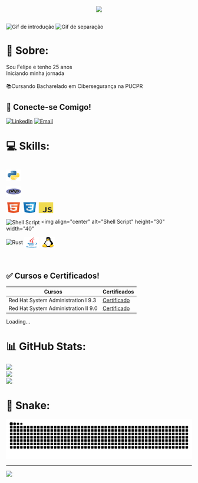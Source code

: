 <div align="center">
<img src="https://www.svgrepo.com/show/415194/files-hack-secret.svg" align="center" style="width: 10%" />
</div><br>

![Gif de introdução](https://user-images.githubusercontent.com/74038190/225813708-98b745f2-7d22-48cf-9150-083f1b00d6c9.gif)
![Gif de separação](https://user-images.githubusercontent.com/74038190/212284100-561aa473-3905-4a80-b561-0d28506553ee.gif)

# 💫 Sobre:
Sou Felipe e tenho 25 anos<br>Iniciando minha jornada<br><br>📚Cursando Bacharelado em Cibersegurança na PUCPR

## 📱 Conecte-se Comigo!

[![LinkedIn](https://img.shields.io/badge/LinkedIn-black?style=for-the-badge&logo=linkedin&logoColor=white)](https://www.linkedin.com/in/felipe-fernandes-bortolino-3953041a6)
[![Email](https://img.shields.io/badge/Gmail-black?style=for-the-badge&logo=gmail&logoColor=red)](mailto:imaidenxx@proton.me)

# 💻 Skills:
<div style="display: inline_block"><br>

  <img align="center" alt="Python" height="30" width="40" src="https://raw.githubusercontent.com/devicons/devicon/master/icons/python/python-original.svg">

  <img align="center" alt="HTML" height="30" width="40"
src="https://raw.githubusercontent.com/devicons/devicon/master/icons/php/php-original.svg">

  <img align="center" alt="PHP" height="30" width="40" src="https://raw.githubusercontent.com/devicons/devicon/master/icons/html5/html5-original.svg">

  <img align="center" alt="CSS" height="30" width="40" src="https://raw.githubusercontent.com/devicons/devicon/master/icons/css3/css3-original.svg">

  <img align="center" alt="JS" height="30" width="40" src="https://raw.githubusercontent.com/devicons/devicon/master/icons/javascript/javascript-original.svg">

  <img align="center" alt="Shell Script" height="30" width="40"
src="https://raw.githubusercontent.com/devicons/devicon/master/icons/shellscript/shellscript-original.svg">
  <img align="center" alt="Shell Script" height="30" width="40"

<img align="center" alt="Rust" height="30" width="40" src="https://www.svgrepo.com/show/374056/rust.svg">

  <img align="center" alt="Java" height="30" width="40" src="https://raw.githubusercontent.com/devicons/devicon/master/icons/java/java-original.svg">

<img align="center" alt="Linux" height="30" width="40" src="https://raw.githubusercontent.com/devicons/devicon/master/icons/linux/linux-original.svg">
</div>
<br> 
</br>

## ✅ Cursos e Certificados!
|Cursos | Certificados |
|-------|--------------|
|Red Hat System Administration I 9.3| [Certificado](mailto:imaidenxx@proton.me)|
|Red Hat System Administration II 9.0| [Certificado](mailto:imaidenxx@proton.me)|
Loading...

# 📊 GitHub Stats:
![](https://github-readme-stats.vercel.app/api?username=maidenzinho&theme=dark&hide_border=false&include_all_commits=false&count_private=false)<br/>
![](https://github-readme-streak-stats.herokuapp.com/?user=maidenzinho&theme=dark&hide_border=false)<br/>
![](https://github-readme-stats.vercel.app/api/top-langs/?username=maidenzinho&theme=dark&hide_border=false&include_all_commits=false&count_private=false&layout=compact)

# 🐍 Snake:
<picture>
  <source media="(prefers-color-scheme: dark)" srcset="https://raw.githubusercontent.com/maidenzinho/maidenzinho/output/github-contribution-grid-snake-dark.svg">
  <source media="(prefers-color-scheme: light)" srcset="https://raw.githubusercontent.com/maidenzinho/maidenzinho/output/github-contribution-grid-snake.svg">
  <img alt="github contribution grid snake animation" src="https://raw.githubusercontent.com/maidenzinho/maidenzinho/output/github-contribution-grid-snake.svg">
</picture>

---
[![](https://visitcount.itsvg.in/api?id=maidenzinho&icon=5&color=0)](https://visitcount.itsvg.in)

<!-- Proudly created with GPRM ( https://gprm.itsvg.in ) -->
